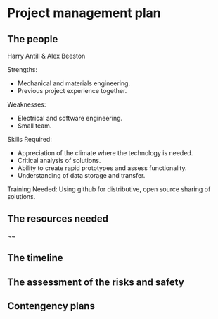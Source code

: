 # Project management plan


## The people
Harry Antill & Alex Beeston

Strengths:
- Mechanical and materials engineering. 
- Previous project experience together.

Weaknesses:
- Electrical and software engineering.
- Small team.

Skills Required:
- Appreciation of the climate where the technology is needed.
- Critical analysis of solutions.
- Ability to create rapid prototypes and assess functionality. 
- Understanding of data storage and transfer.

Training Needed:
Using github for distributive, open source sharing of solutions. 


## The resources needed
~~



## The timeline



## The assessment of the risks and safety



## Contengency plans
